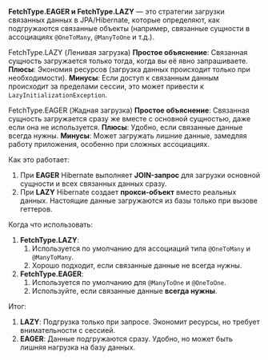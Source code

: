 **FetchType.EAGER и FetchType.LAZY** — это стратегии загрузки связанных данных в JPA/Hibernate, которые определяют, как подгружаются связанные объекты (например, связанные сущности в ассоциациях `@OneToMany`, `@ManyToOne` и т.д.).

FetchType.LAZY (Ленивая загрузка)
**Простое объяснение**: Связанная сущность загружается только тогда, когда вы её явно запрашиваете.
**Плюсы**: Экономия ресурсов (загрузка данных происходит только при необходимости).
**Минусы**: Если доступ к связанным данным происходит за пределами сессии, это может привести к `LazyInitializationException`.

FetchType.EAGER (Жадная загрузка)
**Простое объяснение**: Связанная сущность загружается сразу же вместе с основной сущностью, даже если она не используется.
**Плюсы**: Удобно, если связанные данные всегда нужны.
**Минусы**: Может загружать лишние данные, замедляя работу приложения, особенно при сложных ассоциациях.

Как это работает:
1. При **EAGER** Hibernate выполняет **JOIN-запрос** для загрузки основной сущности и всех связанных данных сразу.
2. При **LAZY** Hibernate создает **прокси-объект** вместо реальных данных. Настоящие данные загружаются из базы только при вызове геттеров.

Когда что использовать:
1. **FetchType.LAZY**:
	1) Используется по умолчанию для ассоциаций типа `@OneToMany` и `@ManyToMany`.
	2) Хорошо подходит, если связанные данные не всегда нужны.
2.  **FetchType.EAGER**:
	1) Используется по умолчанию для `@ManyToOne` и `@OneToOne`.
	2) Используйте, если связанные данные **всегда нужны**.

Итог: 
1. **LAZY**: Подгрузка только при запросе. Экономит ресурсы, но требует внимательности с сессией.
2. **EAGER**: Данные подгружаются сразу. Удобно, но может быть лишняя нагрузка на базу данных.